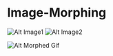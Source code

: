 # Image-Morphing

![Alt Image1](Images/img1.jpg) 
![Alt Image2](Images/img21.jpg)

 ![Alt Morphed Gif](morphed1.gif) 
